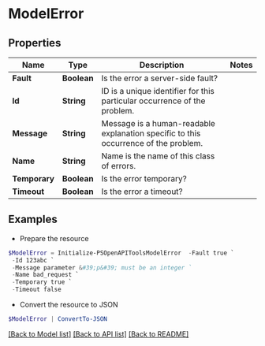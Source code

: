 # ModelError
## Properties

Name | Type | Description | Notes
------------ | ------------- | ------------- | -------------
**Fault** | **Boolean** | Is the error a server-side fault? | 
**Id** | **String** | ID is a unique identifier for this particular occurrence of the problem. | 
**Message** | **String** | Message is a human-readable explanation specific to this occurrence of the problem. | 
**Name** | **String** | Name is the name of this class of errors. | 
**Temporary** | **Boolean** | Is the error temporary? | 
**Timeout** | **Boolean** | Is the error a timeout? | 

## Examples

- Prepare the resource
```powershell
$ModelError = Initialize-PSOpenAPIToolsModelError  -Fault true `
 -Id 123abc `
 -Message parameter &#39;p&#39; must be an integer `
 -Name bad_request `
 -Temporary true `
 -Timeout false
```

- Convert the resource to JSON
```powershell
$ModelError | ConvertTo-JSON
```

[[Back to Model list]](../README.md#documentation-for-models) [[Back to API list]](../README.md#documentation-for-api-endpoints) [[Back to README]](../README.md)

